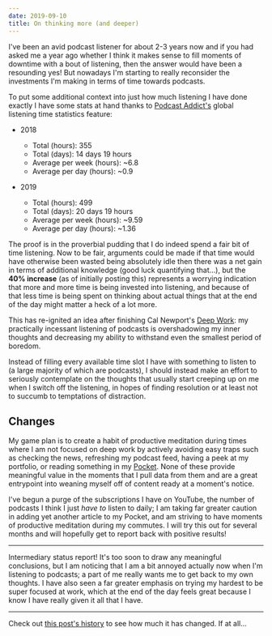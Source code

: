 ```yaml
---
date: 2019-09-10
title: On thinking more (and deeper)
---
```


I've been an avid podcast listener for about 2-3 years now and if you had asked me a year ago whether I think it makes sense to fill moments of downtime with a bout of listening, then the answer would have been a resounding yes! But nowadays I'm starting to really reconsider the investments I'm making in terms of time towards podcasts.

To put some additional context into just how much listening I have done exactly I have some stats at hand thanks to [Podcast Addict's](https://play.google.com/store/apps/details?id=com.bambuna.podcastaddict) global listening time statistics feature:

- 2018
  - Total (hours): 355
  - Total (days): 14 days 19 hours
  - Average per week (hours): ~6.8
  - Average per day (hours): ~0.9

- 2019
  - Total (hours): 499
  - Total (days): 20 days 19 hours
  - Average per week (hours): ~9.59
  - Average per day (hours): ~1.36

The proof is in the proverbial pudding that I do indeed spend a fair bit of time listening. Now to be fair, arguments could be made if that time would have otherwise been wasted being absolutely idle then there was a net gain in terms of additional knowledge (good luck quantifying that...), but the **40% increase** (as of initially posting this) represents a worrying indication that more and more time is being invested into listening, and because of that less time is being spent on thinking about actual things that at the end of the day might matter a heck of a lot more.

This has re-ignited an idea after finishing Cal Newport's [Deep Work](http://www.calnewport.com/books/deep-work/): my practically incessant listening of podcasts is overshadowing my inner thoughts and decreasing my ability to withstand even the smallest period of boredom.

Instead of filling every available time slot I have with something to listen to (a large majority of which are podcasts), I should instead make an effort to seriously contemplate on the thoughts that usually start creeping up on me when I switch off the listening, in hopes of finding resolution or at least not to succumb to temptations of distraction.

## Changes

My game plan is to create a habit of productive meditation during times where I am not focused on deep work by actively avoiding easy traps such as checking the news, refreshing my podcast feed, having a peek at my portfolio, or reading something in my [Pocket](https://getpocket.com/). None of these provide meaningful value in the moments that I pull data from them and are a great entrypoint into weaning myself off of content ready at a moment's notice.

I've begun a purge of the subscriptions I have on YouTube, the number of podcasts I think I just _have to_ listen to daily; I am taking far greater caution in adding yet another article to my Pocket, and am striving to have moments of productive meditation during my commutes. I will try this out for several months and will hopefully get to report back with positive results!

---

Intermediary status report! It's too soon to draw any meaningful conclusions, but I am noticing that I am a bit annoyed actually now when I'm listening to podcasts; a part of me really wants me to get back to my own thoughts. I have also seen a far greater emphasis on trying my hardest to be super focused at work, which at the end of the day feels great because I know I have really given it all that I have.

---

Check out [this post's history](https://github.com/usrme/website/commits/master/content/posts/on-thinking-more-and-deeper.md) to see how much it has changed. If at all...
